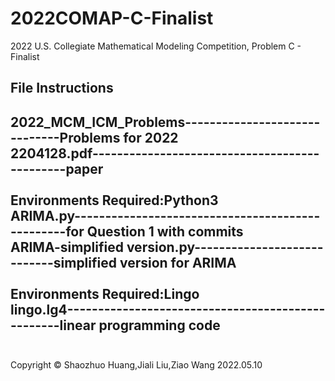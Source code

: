 # 2022COMAP-C-Finalist
2022 U.S. Collegiate Mathematical Modeling Competition, Problem C - Finalist

## File Instructions

2022_MCM_ICM_Problems------------------------------Problems for 2022<br>
2204128.pdf----------------------------------------------paper<br>
<br>
Environments Required:Python3<br>
ARIMA.py-------------------------------------------------for Question 1 with commits<br>
ARIMA-simplified version.py----------------------------simplified version for ARIMA<br>
<br>
Environments Required:Lingo<br>
lingo.lg4--------------------------------------------------linear programming code<br>
<br>
---------------
Copyright © Shaozhuo Huang,Jiali Liu,Ziao Wang
2022.05.10

